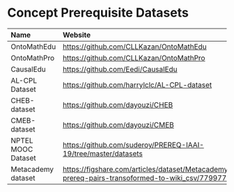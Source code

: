 # Concept Prerequisite Datasets
| Name | Website |
| :----- | :---- |
| OntoMathEdu | https://github.com/CLLKazan/OntoMathEdu |
| OntoMathPro | https://github.com/CLLKazan/OntoMathPro |
| CausalEdu | https://github.com/Eedi/CausalEdu |
| AL-CPL Dataset | https://github.com/harrylclc/AL-CPL-dataset|
| CHEB-dataset | https://github.com/dayouzi/CHEB |
| CMEB-dataset | https://github.com/dayouzi/CMEB |
| NPTEL MOOC Dataset | https://github.com/suderoy/PREREQ-IAAI-19/tree/master/datasets |
| Metacademy dataset | https://figshare.com/articles/dataset/Metacademy-prereq-pairs-transoformed-to-wiki_csv/7799774 |


